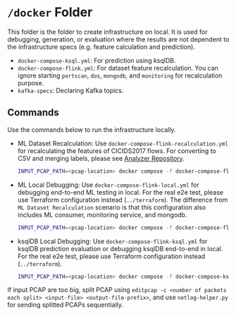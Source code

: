 # `/docker` Folder

This folder is the folder to create infrastructure on local. It is used for debugging, generation, or evaluation where the results are not dependent to the infrastructure specs (e.g. feature calculation and prediction).

- `docker-compose-ksql.yml`: For prediction using ksqlDB.
- `docker-compose-flink.yml`: For dataset feature recalculation. You can ignore starting `portscan`, `dos`, `mongodb`, and `monitoring` for recalculation purpose.
- `kafka-specs`: Declaring Kafka topics.

## Commands

Use the commands below to run the infrastructure locally.

- ML Dataset Recalculation: Use `docker-compose-flink-recalculation.yml` for recalculating the features of CICIDS2017 flows. For converting to CSV and merging labels, please see [Analyzer Repository](https://github.com/NetLog-IDS/intrusion-detection).

  ```bash
  INPUT_PCAP_PATH=<pcap-location> docker compose -f docker-compose-flink-recalculation.yml up -d
  ```

- ML Local Debugging: Use `docker-compose-flink-local.yml` for debugging end-to-end ML testing in local. For the real e2e test, please use Terraform configuration instead (`../terraform`). The difference from `ML Dataset Recalculation` scenario is that this configuration also includes ML consumer, monitoring service, and mongodb.

  ```bash
  INPUT_PCAP_PATH=<pcap-location> docker compose -f docker-compose-flink-local.yml up -d
  ```

- ksqlDB Local Debugging: Use `docker-compose-flink-ksql.yml` for ksqlDB prediction evaluation or debugging ksqlDB end-to-end in local. For the real e2e test, please use Terraform configuration instead (`../terraform`).
  ```bash
  INPUT_PCAP_PATH=<pcap-location> docker compose -f docker-compose-ksql.yml up -d
  ```

If input PCAP are too big, split PCAP using `editpcap -c <number of packets each split> <input-file> <output-file-prefix>`, and use `netlog-helper.py` for sending splitted PCAPs sequentially.
